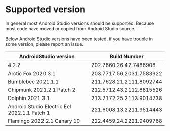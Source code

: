 # Supported version
In general most Android Studio versions should be supported. Because most code have moved or copied from Android Studio source.

Below Android Studio versions have been tested, if you have trouble in some version, please report an issue.

| AndroidStudio version                        | Build Number             |
|----------------------------------------------|--------------------------|
| 4.2.2                                        | 202.7660.26.42.7486908   |
| Arctic Fox 2020.3.1                          | 203.7717.56.2031.7583922 |
| Bumblebee 2021.1.1                           | 211.7628.21.2111.8092744 |
| Chipmunk 2021.2.1 Patch 2                    | 212.5712.43.2112.8815526 |
| Dolphin 2021.3.1                             | 213.7172.25.2113.9014738 |
| Android Studio Electric Eel 2022.1.1 Patch 1 | 221.6008.13.2211.9514443 |
| Flamingo 2022.2.1 Canary 10                  | 222.4459.24.2221.9409768 |